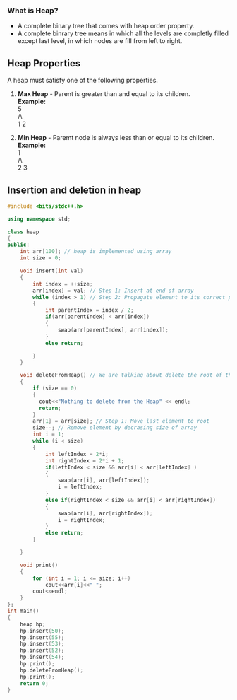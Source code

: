### What is Heap?

- A complete binary tree that comes with heap order property.
- A complete binrary tree means in which all the levels are completly filled except last level, in which nodes are fill from left to right.

## Heap Properties

A heap must satisfy one of the following properties.

1. **Max Heap** - Parent is greater than and equal to its children.
   <br>**Example:**<br>
   5 <br>
   /\ <br>
   1 2

2. **Min Heap** - Paremt node is always less than or equal to its children.
   <br>**Example:**<br>
   1 <br>
   /\ <br>
   2 3

## Insertion and deletion in heap

```cpp
#include <bits/stdc++.h>

using namespace std;

class heap
{
public:
    int arr[100]; // heap is implemented using array
    int size = 0;

    void insert(int val)
    {
        int index = ++size;
        arr[index] = val; // Step 1: Insert at end of array
        while (index > 1) // Step 2: Propagate element to its correct position
        {
            int parentIndex = index / 2;
            if(arr[parentIndex] < arr[index])
            {
                swap(arr[parentIndex], arr[index]);
            }
            else return;

        }
    }

    void deleteFromHeap() // We are talking about delete the root of the tree
    {
        if (size == 0)
        {
          cout<<"Nothing to delete from the Heap" << endl;
          return;
        }
        arr[1] = arr[size]; // Step 1: Move last element to root
        size--; // Remove element by decrasing size of array
        int i = 1;
        while (i < size)
        {
            int leftIndex = 2*i;
            int rightIndex = 2*i + 1;
            if(leftIndex < size && arr[i] < arr[leftIndex] )
            {
                swap(arr[i], arr[leftIndex]);
                i = leftIndex;
            }
            else if(rightIndex < size && arr[i] < arr[rightIndex])
            {
                swap(arr[i], arr[rightIndex]);
                i = rightIndex;
            }
            else return;
        }

    }

    void print()
    {
        for (int i = 1; i <= size; i++)
            cout<<arr[i]<<" ";
        cout<<endl;
    }
};
int main()
{
    heap hp;
    hp.insert(50);
    hp.insert(55);
    hp.insert(53);
    hp.insert(52);
    hp.insert(54);
    hp.print();
    hp.deleteFromHeap();
    hp.print();
    return 0;
}
```
